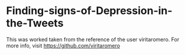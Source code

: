 # Finding-signs-of-Depression-in-the-Tweets
This was worked taken from the reference of the user viritaromero. For more info, visit https://github.com/viritaromero
